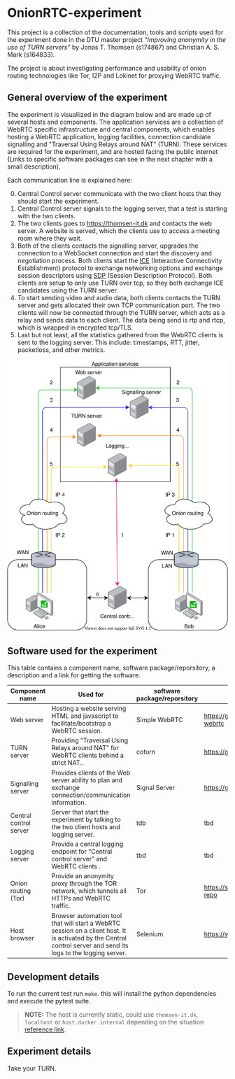 # OnionRTC-experiment
This project is a collection of the documentation, tools and scripts used for the experiment done in the DTU master project *"Improving anonymity in the use of TURN servers"* by Jonas T. Thomsen (s174867) and Christian A. S. Mark (s164833). 

The project is about investigating performance and usability of onion routing technologies like Tor, I2P and Lokinet for proxying WebRTC traffic.

## General overview of the experiment 
The experiment is visuallized in the diagram below and are made up of several hosts and components.
The application services are a collection of WebRTC specific infrastructure and central components, which enables hosting a WebRTC application, logging facilities, connection candidate signalling and "Traversal Using Relays around NAT" (TURN). These services are required for the experiment, and are hosted facing the public internet (Links to specific software packages can see in the next chapter with a small description).

Each communication line is explained here:

0.  Central Control server communicate with the two client hosts that they should start the experiment. 
1.  Central Control server signals to the logging server, that a test is starting with the two clients.
2.  The two clients goes to https://thomsen-it.dk and contacts the web server. A website is served, which the clients use to access a meeting room where they wait.
3.  Both of the clients contacts the signalling server, upgrades the connection to a WebSocket connection and start the discovery and negotiation process. Both clients start the [ICE](https://developer.mozilla.org/en-US/docs/Glossary/ICE) (Interactive Connectivity Establishment) protocol to exchange networking options and exchange session descriptors using [SDP](https://developer.mozilla.org/en-US/docs/Glossary/SDP) (Session Description Protocol). Both clients are setup to only use TURN over tcp, so they both exchange ICE candidates using the TURN server.
4.   To start sending video and audio data, both clients contacts the TURN server and gets allocated their own TCP communication port. The two clients will now be connected through the TURN server, which acts as a relay and sends data to each client. The data being send is rtp and rtcp, which is wrapped in encrypted tcp/TLS.
5.   Last but not least, all the statistics gathered from the WebRTC clients is sent to the logging server. This include: timestamps, RTT, jitter, packetloss,  and other metrics.   



![](overview.drawio.svg)


## Software used for the experiment

This table contains a component name, software package/reporsitory, a description and a link for getting the software.

| **Component name**     | **Used for**                                                                                                                                                      | **software package/reporsitory** | **Link(s)**                                      |
|------------------------|-------------------------------------------------------------------------------------------------------------------------------------------------------------------|----------------------------------|--------------------------------------------------|
| Web server             | Hosting a website serving HTML and javascript to facilitate/bootstrap a WebRTC session.                                                                           | Simple WebRTC                    | https://github.com/Master2022E/simple-webrtc     |
| TURN server            | Providing "Traversal Using Relays around NAT" for WebRTC clients behind a strict NAT..                                                                            | coturn                           | https://github.com/coturn/coturn                 |
| Signalling server      | Provides clients of the Web server ability to plan and exchange connection/communication information.                                                             | Signal Server                    | https://github.com/Master2022E/SignalServer      |
| Central control server | Server that start the experiment by talking to the two client hosts and logging server.                                                                           | tdb                              | tbd                                              |
| Logging server         | Provide a central logging endpoint for "Central control server" and WebRTC clients .                                                                              | tbd                              | tbd                                              |
| Onion routing (Tor)    | Provide an anonymity proxy through the TOR network, which tunnels all HTTPs and WebRTC traffic.                                                                   | Tor                              | https://support.torproject.org/apt/#tor-deb-repo |
| Host browser           | Browser automation tool that will start a WebRTC session on a client host. It is activated by the Central control server and send its logs to the logging server. | Selenium                         | https://www.selenium.dev/                        |

## Development details

To run the current test run `make`. this will install the python dependencies and execute the pytest suite. 

> **NOTE:** The host is currently static, could use `thomsen-it.dk`, `localhost` or `host.docker.internal` depending on the situation [reference link](https://stackoverflow.com/questions/31324981/how-to-access-host-port-from-docker-container). 

## Experiment details



Take your TURN.